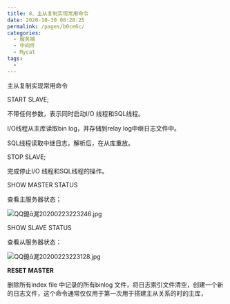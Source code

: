 ```yaml
---
title: 8、主从复制实现常用命令
date: 2020-10-30 08:28:25
permalink: /pages/b0ce6c/
categories:
  - 服务端
  - 中间件
  - Mycat
tags:
  - 
---
```

主从复制实现常用命令



START SLAVE;

不带任何参数，表示同时启动I/O 线程和SQL线程。

I/O线程从主库读取bin log，并存储到relay log中继日志文件中。

SQL线程读取中继日志，解析后，在从库重放。



STOP SLAVE;

完成停止I/O 线程和SQL线程的操作。



SHOW MASTER STATUS

查看主服务器状态；

![QQ鎴浘20200223223246.jpg](http://blog.java1234.com/static/userImages/20200223/1582469745551064154.jpg)



SHOW SLAVE STATUS

查看从服务器状态：

![QQ鎴浘20200223223128.jpg](http://blog.java1234.com/static/userImages/20200223/1582469766051063157.jpg)



**RESET MASTER**

删除所有index file 中记录的所有binlog 文件，将日志索引文件清空，创建一个新的日志文件，这个命令通常仅仅用于第一次用于搭建主从关系的时的主库，